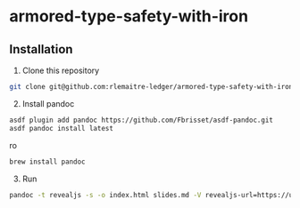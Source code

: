 # armored-type-safety-with-iron

## Installation

1. Clone this repository
```bash
git clone git@github.com:rlemaitre-ledger/armored-type-safety-with-iron.git
```
2. Install pandoc
```bash
asdf plugin add pandoc https://github.com/Fbrisset/asdf-pandoc.git
asdf pandoc install latest
```
ro
```bash
brew install pandoc
```
3. Run
```bash
pandoc -t revealjs -s -o index.html slides.md -V revealjs-url=https://unpkg.com/reveal.js/ --include-in-header=slides.css -V theme=black
```